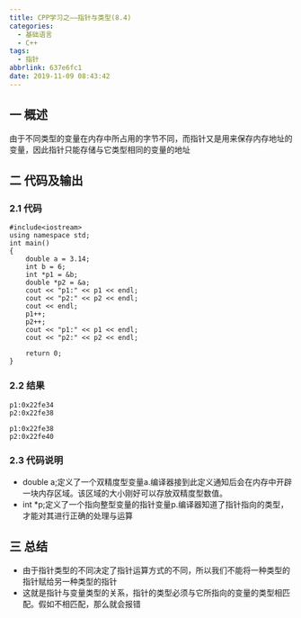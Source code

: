 ```yaml
---
title: CPP学习之——指针与类型(8.4)
categories:
  - 基础语言
  - C++
tags:
  - 指针
abbrlink: 637e6fc1
date: 2019-11-09 08:43:42
---
```

## 一 概述

由于不同类型的变量在内存中所占用的字节不同，而指针又是用来保存内存地址的变量，因此指针只能存储与它类型相同的变量的地址  

<!--more-->

## 二 代码及输出

### 2.1 代码

```
#include<iostream>
using namespace std;
int main() 
{
	double a = 3.14;
	int b = 6;
	int *p1 = &b;
	double *p2 = &a;
	cout << "p1:" << p1 << endl;
	cout << "p2:" << p2 << endl;
	cout << endl;
	p1++;
	p2++;
	cout << "p1:" << p1 << endl;
	cout << "p2:" << p2 << endl;

	return 0;
}
```

### 2.2 结果

```
p1:0x22fe34
p2:0x22fe38

p1:0x22fe38
p2:0x22fe40
```

### 2.3 代码说明

* double a;定义了一个双精度型变量a.编译器接到此定义通知后会在内存中开辟一块内存区域。该区域的大小刚好可以存放双精度型数值。
* int *p;定义了一个指向整型变量的指针变量p.编译器知道了指针指向的类型，才能对其进行正确的处理与运算

## 三 总结

* 由于指针类型的不同决定了指针运算方式的不同，所以我们不能将一种类型的指针赋给另一种类型的指针
* 这就是指针与变量类型的关系，指针的类型必须与它所指向的变量的类型相匹配。假如不相匹配，那么就会报错
